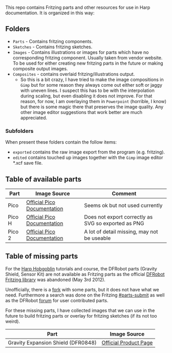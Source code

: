 This repo contains Fritzing parts and other resources for use in Harp documentation. It is organized in this way:

## Folders

- `Parts` - Contains fritzing components. 
- `Sketches` - Contains fritzing sketches.
- `Images` - Contains illustrations or images for parts which have no corresponding fritzing component. Usually taken from vendor website. To be used for either creating new fritzing parts in the future or making composite output images.
- `Composites` - contains overlaid fritzing/illustrations output. 
    - So this is a bit crazy, I have tried to make the image compositions in `Gimp` but for some reason they always come out either soft or jaggy with uneven lines. I suspect this has to be with the interpolation during scaling, but even disabling it does not improve. For that reason, for now, I am overlaying them in `Powerpoint` (horrible, I know) but there is some magic there that preserves the image quality. Any other image editor suggestions that work better are much appreciated.

### Subfolders

When present these folders contain the follow items:
- `exported` contains the raw image export from the program (e.g. fritzing).
- `edited`  contains touched up images together with the `Gimp` image editor *.xcf save file.

## Table of available parts

| Part | Image Source | Comment |
| ---- | -------------------- | ------- |
| Pico | [Official Pico Documentation](https://www.raspberrypi.com/documentation/microcontrollers/pico-series.html) | Seems ok but not used currently | 
| Pico H | [Official Pico Documentation](https://www.raspberrypi.com/documentation/microcontrollers/pico-series.html) | Does not export correctly as SVG so exported as PNG |
| Pico 2 | [Official Pico Documentation](https://www.raspberrypi.com/documentation/microcontrollers/pico-series.html) | A lot of detail missing, may not be useable | 

## Table of missing parts

For the [Harp Hobgoblin](https://github.com/harp-tech/device.hobgoblin) tutorials and course, the DFRobot parts (Gravity Shield, Sensor Kit) are not available as Fritzing parts as the official [DFRobot Fritzing library](https://github.com/DFRobot/Fritzing-library) was abandoned (May 3rd 2012). 

Unofficially, there is a [fork](https://github.com/RAPTOR7762/Fritzing-library/tree/master) with some parts, but it does not have  what we need. Furthermore a search was done on the Fritzing [#parts-submit](https://forum.fritzing.org/c/parts-submit/23) as well as the DFRobot [forum](https://www.dfrobot.com/forum/search/fritzing) for user contributed parts.

For these missing parts, I have collected images that we can use in the future to build fritzing parts or overlay for fritzing sketches (if its not too weird).

| Part | Image Source |
| ---- | ------------------------------------ |
| Gravity Expansion Shield (DFR0848) | [Official Product Page](https://www.dfrobot.com/product-2393.html) | 

